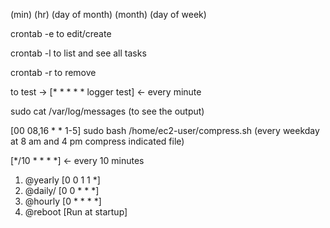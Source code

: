 (min) (hr) (day of month) (month) (day of week)

crontab -e to edit/create

crontab -l to list and see all tasks

crontab -r to remove

to test -> [* * * * * logger test] <- every minute

sudo cat /var/log/messages (to see the output)

<!--------------------------------------------->

[00 08,16 * * 1-5] sudo bash /home/ec2-user/compress.sh (every weekday at 8 am and 4 pm compress indicated file)

<!--------------------examples------------------------->

[*/10 * * * *] <- every 10 minutes

1. @yearly [0 0 1 1 *]
2. @daily/ [0 0 * * *]
3. @hourly [0 * * * *]
4. @reboot [Run at startup]

